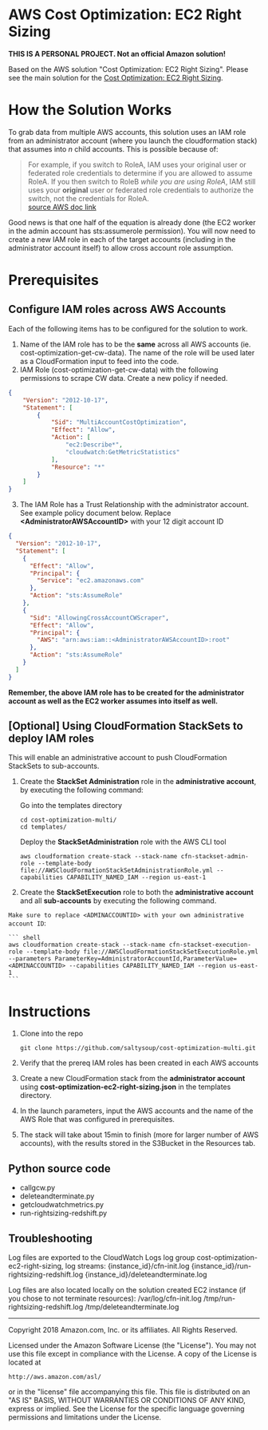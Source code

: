 # AWS Cost Optimization: EC2 Right Sizing
**THIS IS A PERSONAL PROJECT. Not an official Amazon solution!**

Based on the AWS solution "Cost Optimization: EC2 Right Sizing". Please see the main solution for the [Cost Optimization: EC2 Right Sizing](https://aws.amazon.com/answers/account-management/cost-optimization-ec2-right-sizing/).


# How the Solution Works

To grab data from multiple AWS accounts, this solution uses an IAM role from an administrator account (where you launch the cloudformation stack) that assumes into *n* child accounts. This is possible because of:
>For example, if you switch to RoleA, IAM uses your original user or federated role credentials to determine if you are allowed to assume RoleA. If you then switch to RoleB *while you are using RoleA*, IAM still uses your **original** user or federated role credentials to authorize the switch, not the credentials for RoleA.  
[source AWS doc link](https://docs.aws.amazon.com/IAM/latest/UserGuide/id_roles_use_switch-role-console.html)

Good news is that one half of the equation is already done (the EC2 worker in the admin account has sts:assumerole permission). You will now need to create a new IAM role in each of the target accounts (including in the administrator account itself) to allow cross account role assumption.

# Prerequisites

## Configure IAM roles across AWS Accounts

Each of the following items has to be configured for the solution to work.

1. Name of the IAM role has to be the **same** across all AWS accounts (ie. cost-optimization-get-cw-data). The name of the role will be used later as a CloudFormation input to feed into the code.
2. IAM Role (cost-optimization-get-cw-data) with the following permissions to scrape CW data. Create a new policy if needed.
```json
{
    "Version": "2012-10-17",
    "Statement": [
        {
            "Sid": "MultiAccountCostOptimization",
            "Effect": "Allow",
            "Action": [
                "ec2:Describe*",
                "cloudwatch:GetMetricStatistics"
            ],
            "Resource": "*"
        }
    ]
}
```
3. The IAM Role has a Trust Relationship with the administrator account. See example policy document below. Replace **\<AdministratorAWSAccountID\>** with your 12 digit account ID

```json
{
  "Version": "2012-10-17",
  "Statement": [
    {
      "Effect": "Allow",
      "Principal": {
        "Service": "ec2.amazonaws.com"
      },
      "Action": "sts:AssumeRole"
    },
    {
      "Sid": "AllowingCrossAccountCWScraper",
      "Effect": "Allow",
      "Principal": {
        "AWS": "arn:aws:iam::<AdministratorAWSAccountID>:root"
      },
      "Action": "sts:AssumeRole"
    }
  ]
}
```
**Remember, the above IAM role has to be created for the administrator account as well as the EC2 worker assumes into itself as well.**

## [Optional] Using CloudFormation StackSets to deploy IAM roles

This will enable an administrative account to push CloudFormation StackSets to sub-accounts.

1. Create the **StackSet Administration** role in the **administrative account**, by executing the following command:

    Go into the templates directory
    ``` shell
    cd cost-optimization-multi/
    cd templates/
    ```

    Deploy the **StackSetAdministration** role with the AWS CLI tool
    ```shell
    aws cloudformation create-stack --stack-name cfn-stackset-admin-role --template-body file://AWSCloudFormationStackSetAdministrationRole.yml --capabilities CAPABILITY_NAMED_IAM --region us-east-1
    ```
    
1. Create the **StackSetExecution** role to both the **administrative account** and all **sub-accounts** by executing the following command.

`Make sure to replace <ADMINACCOUNTID> with your own administrative account ID`:

    ``` shell
    aws cloudformation create-stack --stack-name cfn-stackset-execution-role --template-body file://AWSCloudFormationStackSetExecutionRole.yml --parameters ParameterKey=AdministratorAccountId,ParameterValue=<ADMINACCOUNTID> --capabilities CAPABILITY_NAMED_IAM --region us-east-1
    ```

# Instructions

1. Clone into the repo

    ```shell
    git clone https://github.com/saltysoup/cost-optimization-multi.git
    ```

1. Verify that the prereq IAM roles has been created in each AWS accounts

1. Create a new CloudFormation stack from the **administrator account** using **cost-optimization-ec2-right-sizing.json** in the templates directory.

1. In the launch parameters, input the AWS accounts and the name of the AWS Role that was configured in prerequisites.

1. The stack will take about 15min to finish (more for larger number of AWS accounts), with the results stored in the S3Bucket in the Resources tab.

## Python source code

- callgcw.py
- deleteandterminate.py
- getcloudwatchmetrics.py
- run-rightsizing-redshift.py

## Troubleshooting
Log files are exported to the CloudWatch Logs log group cost-optimization-ec2-right-sizing, log streams:
{instance_id}/cfn-init.log
{instance_id}/run-rightsizing-redshift.log
{instance_id}/deleteandterminate.log

Log files are also located locally on the solution created EC2 instance (if you chose to not terminate resources):
/var/log/cfn-init.log
/tmp/run-rightsizing-redshift.log
/tmp/deleteandterminate.log



***

Copyright 2018 Amazon.com, Inc. or its affiliates. All Rights Reserved.

Licensed under the Amazon Software License (the "License"). You may not use this file except in compliance with the License. A copy of the License is located at

    http://aws.amazon.com/asl/

or in the "license" file accompanying this file. This file is distributed on an "AS IS" BASIS, WITHOUT WARRANTIES OR CONDITIONS OF ANY KIND, express or implied. See the License for the specific language governing permissions and limitations under the License.
